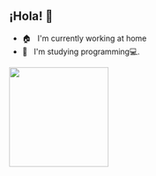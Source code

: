 ## ¡Hola! 👋
- 🏠 &nbsp; I'm currently working at home
- 🌱 &nbsp; I'm studying programming💻.

<a href="https://github.com/anuraghazra/convoychat">
  <img align="center" src="https://github-readme-stats.vercel.app/api/top-langs/?username=taku0622&layout=compact&theme=synthwave&count_private=truehide=php"  height="180"/>
</a>